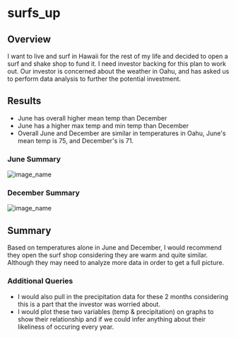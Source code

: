# surfs_up

## Overview

I want to live and surf in Hawaii for the rest of my life and decided to open a surf and shake shop to fund it. I need investor backing for this plan to work out. Our investor is concerned about the weather in Oahu, and has asked us to perform data analysis to further the potential investment. 

## Results
- June has overall higher mean temp than December
- June has a higher max temp and min temp than December
- Overall June and December are similar in temperatures in Oahu, June's mean temp is 75, and December's is 71. 

### June Summary
![image_name](Resources/June%Summary.png)

### December Summary
![image_name](Resources/Dec%Summary.png)

## Summary

Based on temperatures alone in June and December, I would recommend they open the surf shop considering they are warm and quite similar. Although they may need to analyze more data in order to get a full picture. 

### Additional Queries
- I would also pull in the precipitation data for these 2 months considering this is a part that the investor was worried about. 
- I would plot these two variables (temp & precipitation) on graphs to show their relationship and if we could infer anything about their likeliness of occuring every year. 
